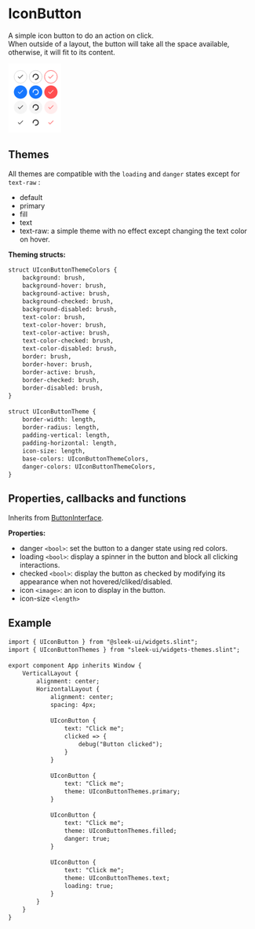 # IconButton
A simple icon button to do an action on click.  
When outside of a layout, the button will take all the space available, otherwise, it will fit to its content.  

![icon-button presentation](images/icon-button.png)

## Themes
All themes are compatible with the `loading` and `danger` states except for `text-raw` : 
- default
- primary
- fill
- text
- text-raw: a simple theme with no effect except changing the text color on hover.

**Theming structs:**
```slint
struct UIconButtonThemeColors {
	background: brush,
	background-hover: brush,
	background-active: brush,
	background-checked: brush,
	background-disabled: brush,
	text-color: brush,
	text-color-hover: brush,
	text-color-active: brush,
	text-color-checked: brush,
	text-color-disabled: brush,
	border: brush,
	border-hover: brush,
	border-active: brush,
	border-checked: brush,
	border-disabled: brush,
}

struct UIconButtonTheme {
	border-width: length,
	border-radius: length,
	padding-vertical: length,
	padding-horizontal: length,
	icon-size: length,
	base-colors: UIconButtonThemeColors,
	danger-colors: UIconButtonThemeColors,
}
```

## Properties, callbacks and functions
Inherits from [ButtonInterface](./button-interface.md).  

**Properties:**
- danger `<bool>`: set the button to a danger state using red colors.
- loading `<bool>`: display a spinner in the button and block all clicking interactions.
- checked `<bool>`: display the button as checked by modifying its appearance when not hovered/cliked/disabled.
- icon `<image>`: an icon to display in the button.
- icon-size `<length>`

## Example
```slint
import { UIconButton } from "@sleek-ui/widgets.slint";
import { UIconButtonThemes } from "sleek-ui/widgets-themes.slint";

export component App inherits Window {
	VerticalLayout {
		alignment: center;
		HorizontalLayout {
			alignment: center;
			spacing: 4px;

			UIconButton {
				text: "Click me";
				clicked => {
					debug("Button clicked");
				}
			}

			UIconButton {
				text: "Click me";
				theme: UIconButtonThemes.primary;
			}

			UIconButton {
				text: "Click me";
				theme: UIconButtonThemes.filled;
				danger: true;
			}

			UIconButton {
				text: "Click me";
				theme: UIconButtonThemes.text;
				loading: true;
			}
		}
	}
}
```